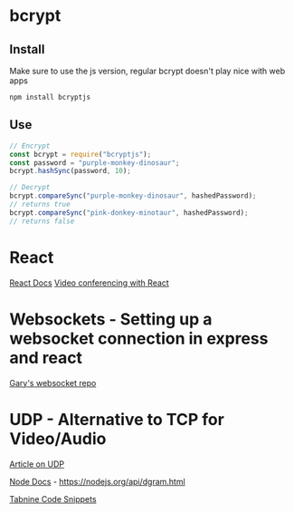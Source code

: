 # bcrypt

## Install

Make sure to use the js version, regular bcrypt doesn't play nice with web apps

```
npm install bcryptjs
```

## Use

```javascript
// Encrypt
const bcrypt = require("bcryptjs");
const password = "purple-monkey-dinosaur";
bcrypt.hashSync(password, 10);

// Decrypt
bcrypt.compareSync("purple-monkey-dinosaur", hashedPassword);
// returns true
bcrypt.compareSync("pink-donkey-minotaur", hashedPassword);
// returns false
```

# **React**

[React Docs](https://create-react-app.dev/)
[Video conferencing with React](https://www.section.io/engineering-education/video-conferencing-app-with-react-node/)

# **Websockets** - Setting up a websocket connection in express and react

[Gary's websocket repo](https://github.com/gary-jipp/demo-websockets)

# **UDP** - Alternative to TCP for Video/Audio

[Article on UDP](<https://www.techtarget.com/searchnetworking/definition/UDP-User-Datagram-Protocol#:~:text=User%20Datagram%20Protocol%20(UDP)%20is,provided%20by%20the%20receiving%20party.>)

[Node Docs](https://nodejs.org/api/dgram.html) -
https://nodejs.org/api/dgram.html

[Tabnine Code Snippets](https://www.tabnine.com/code/javascript/modules/dgram)
